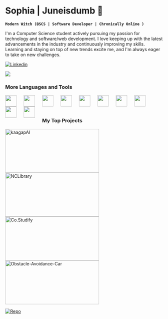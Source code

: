# Sophia | Juneisdumb 🌙

**`Modern Witch (BSCS | Software Developer | Chronically Online )`**

I'm a Computer Science student actively pursuing my passion for technology and software/web development. I love keeping up with the latest advancements in the industry and continuously improving my skills. Learning and staying on top of new trends excite me, and I'm always eager to take on new challenges.

<a href="https://www.linkedin.com/in/sophia-granado/"><img alt="Linkedin" title="Linkedin" src="https://img.shields.io/badge/CHECK%20MY%20LINKEDIN%20PROFILE-1F222E?style=for-the-badge&logo=linkedin&logoColor=white"/></a>

<img align="left" src="https://github-readme-stats-xzono0002.vercel.app/api/top-langs/?username=xzono0002&layout=compact&theme=dracula&card_width=1000" />

&emsp;

### More Languages and Tools

<img align="left" width="36px" style="padding-right:20px;" src="https://cdn.jsdelivr.net/gh/devicons/devicon/icons/html5/html5-original.svg" />
<img align="left" width="36px" style="padding-right:20px;" src="https://cdn.jsdelivr.net/gh/devicons/devicon/icons/c/c-original.svg" />
<img align="left" width="36px" style="padding-right:20px;" src="https://cdn.jsdelivr.net/gh/devicons/devicon/icons/mysql/mysql-original.svg" />
<img align="left" width="36px" style="padding-right:20px;" src="https://cdn.jsdelivr.net/gh/devicons/devicon/icons/git/git-original.svg" />
<img align="left" width="36px" style="padding-right:20px;" src="https://cdn.jsdelivr.net/gh/devicons/devicon/icons/vscode/vscode-original.svg" />
<img align="left" width="36px" style="padding-right:20px;" src="https://cdn.jsdelivr.net/gh/devicons/devicon/icons/visualstudio/visualstudio-plain.svg"/>
<img align="left" width="36px" style="padding-right:20px;" src="https://cdn.jsdelivr.net/gh/devicons/devicon/icons/androidstudio/androidstudio-original.svg" />
<img align="left" width="36px" style="padding-right:20px;" src="https://cdn.jsdelivr.net/gh/devicons/devicon/icons/arduino/arduino-original.svg" />
<img align="left" width="36px" style="padding-right:20px;" src="https://cdn.jsdelivr.net/gh/devicons/devicon/icons/figma/figma-original.svg" />
<img align="left" width="36px" style="padding-right:20px;" src="https://cdn.jsdelivr.net/gh/devicons/devicon/icons/photoshop/photoshop-plain.svg" />

&emsp;

<br>

### My Top Projects

<p align="left">
<a href="https://github.com/xzono0002/kaagapAI"><img width="300" height="140px" style="padding-right:30px;" src="https://github-readme-stats-xzono0002.vercel.app/api/pin/?username=xzono0002&repo=kaagapAI&theme=dracula&bg_color=1F222E&title_color=F85D7F&icon_color=F8D866&show_icons=true&show_owner=true" alt="kaagapAI">  </a>
<a href="https://github.com/xzono0002/NCLibrary"><img width="300" height="140px" style="padding-right:30px;" src="https://github-readme-stats-xzono0002.vercel.app/api/pin/?username=xzono0002&repo=NCLibrary&theme=dracula&bg_color=1F222E&title_color=F85D7F&icon_color=F8D866&show_icons=true&show_owner=true" alt="NCLibrary"></a>
<a href="https://github.com/xzono0002/Co-Studify-V1"><img width="300" height="140px" style="padding-right:30px;" src="https://github-readme-stats-xzono0002.vercel.app/api/pin/?username=xzono0002&repo=Co-Studify-V1&theme=dracula&bg_color=1F222E&title_color=F85D7F&icon_color=F8D866&show_icons=true&show_owner=true" alt="Co.Studify"></a>
<a href="https://github.com/xzono0002/Smart-Obstacle-Avoidance-Car-in-Arduino"><img width="300" height="140px" style="padding-right:30px;" src="https://github-readme-stats-xzono0002.vercel.app/api/pin/?username=xzono0002&repo=Smart-Obstacle-Avoidance-Car-in-Arduino&theme=dracula&bg_color=1F222E&title_color=F85D7F&icon_color=F8D866&show_icons=true&show_owner=true" alt="Obstacle-Avoidance-Car"></a>
</p>

<a href="https://github.com/xzono0002?tab=repositories&sort=name"><img alt="Repo" title="Repo" src="https://custom-icon-badges.demolab.com/badge/-Click%20Here%20For%20All%20My%20Repos-1F222E?style=for-the-badge&logoColor=white&logo=repo"/></a>
